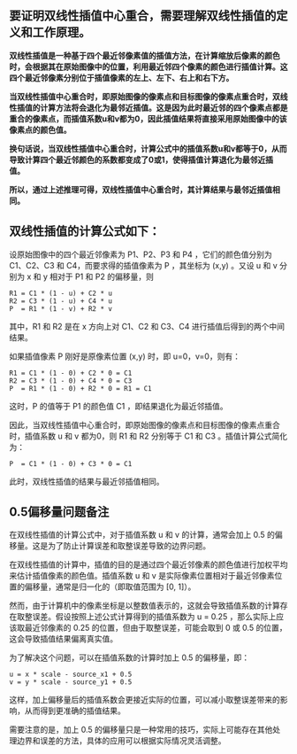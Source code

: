 ## **要证明双线性插值中心重合，需要理解双线性插值的定义和工作原理。**

**双线性插值是一种基于四个最近邻像素值的插值方法，在计算缩放后像素的颜色时，会根据其在原始图像中的位置，利用最近邻四个像素的颜色进行插值计算。这四个最近邻像素分别位于插值像素的左上、左下、右上和右下方。**

**当双线性插值中心重合时，即原始图像的像素点和目标图像的像素点重合时，双线性插值的计算方法将会退化为最邻近插值。这是因为此时最近邻的四个像素点都是重合的像素点，而插值系数u和v都为0，因此插值结果将直接采用原始图像中的该像素点的颜色值。**

**换句话说，当双线性插值中心重合时，计算公式中的插值系数u和v都等于0，从而导致计算四个最近邻颜色的系数都变成了0或1，使得插值计算退化为最邻近插值。**

**所以，通过上述推理可得，双线性插值中心重合时，其计算结果与最邻近插值相同。**



## 双线性插值的计算公式如下：

设原始图像中的四个最近邻像素为 P1、P2、P3 和 P4 ，它们的颜色值分别为 C1、C2、C3 和 C4，而要求得的插值像素为 P ，其坐标为 (x,y) 。又设 u 和 v 分别为 x 和 y 相对于 P1 和 P2 的偏移量，则

```
R1 = C1 * (1 - u) + C2 * u
R2 = C3 * (1 - u) + C4 * u
P  = R1 * (1 - v) + R2 * v
```

其中，R1 和 R2 是在 x 方向上对 C1、C2 和 C3、C4 进行插值后得到的两个中间结果。

如果插值像素 P 刚好是原像素位置 (x,y) 时，即 u=0，v=0，则有：

```
R1 = C1 * (1 - 0) + C2 * 0 = C1
R2 = C3 * (1 - 0) + C4 * 0 = C3
P  = R1 * (1 - 0) + R2 * 0 = R1 = C1
```

这时，P 的值等于 P1 的颜色值 C1 ，即结果退化为最近邻插值。

因此，当双线性插值中心重合时，即原始图像的像素点和目标图像的像素点重合时，插值系数 u 和 v 都为0，则 R1 和 R2 分别等于 C1 和 C3 。插值计算公式简化为：

```
P  = C1 * (1 - 0) + C3 * 0 = C1
```

此时，双线性插值的结果与最近邻插值相同。



## 0.5偏移量问题备注

在双线性插值的计算公式中，对于插值系数 u 和 v 的计算，通常会加上 0.5 的偏移量。这是为了防止计算误差和取整误差导致的边界问题。

在双线性插值的计算中，插值的目的是通过四个最近邻像素的颜色值进行加权平均来估计插值像素的颜色值。插值系数 u 和 v 是实际像素位置相对于最近邻像素位置的偏移量，通常是归一化的（即取值范围为 [0, 1]）。

然而，由于计算机中的像素坐标是以整数值表示的，这就会导致插值系数的计算存在取整误差。假设按照上述公式计算得到的插值系数为 u = 0.25 ，那么实际上应该取最近邻像素的 0.25 的位置，但由于取整误差，可能会取到 0 或 0.5 的位置，这会导致插值结果偏离真实值。

为了解决这个问题，可以在插值系数的计算时加上 0.5 的偏移量，即：

```
u = x * scale - source_x1 + 0.5
v = y * scale - source_y1 + 0.5
```

这样，加上偏移量后的插值系数会更接近实际的位置，可以减小取整误差带来的影响，从而得到更准确的插值结果。

需要注意的是，加上 0.5 的偏移量只是一种常用的技巧，实际上可能存在其他处理边界和误差的方法，具体的应用可以根据实际情况灵活调整。




